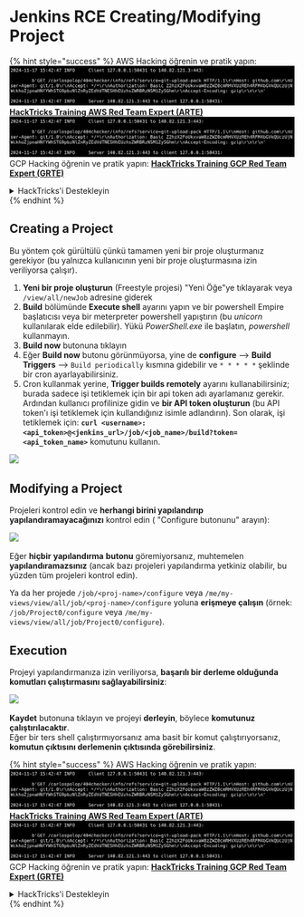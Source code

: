 # Jenkins RCE Creating/Modifying Project

{% hint style="success" %}
AWS Hacking öğrenin ve pratik yapın:<img src="../../.gitbook/assets/image (1).png" alt="" data-size="line">[**HackTricks Training AWS Red Team Expert (ARTE)**](https://training.hacktricks.xyz/courses/arte)<img src="../../.gitbook/assets/image (1).png" alt="" data-size="line">\
GCP Hacking öğrenin ve pratik yapın: <img src="../../.gitbook/assets/image (2).png" alt="" data-size="line">[**HackTricks Training GCP Red Team Expert (GRTE)**<img src="../../.gitbook/assets/image (2).png" alt="" data-size="line">](https://training.hacktricks.xyz/courses/grte)

<details>

<summary>HackTricks'i Destekleyin</summary>

* [**abonelik planlarını**](https://github.com/sponsors/carlospolop) kontrol edin!
* **💬 [**Discord grubuna**](https://discord.gg/hRep4RUj7f) veya [**telegram grubuna**](https://t.me/peass) katılın ya da **Twitter'da** 🐦 [**@hacktricks\_live**](https://twitter.com/hacktricks\_live)** bizi takip edin.**
* **Hacking ipuçlarını paylaşmak için** [**HackTricks**](https://github.com/carlospolop/hacktricks) ve [**HackTricks Cloud**](https://github.com/carlospolop/hacktricks-cloud) github reposuna PR gönderin.

</details>
{% endhint %}

## Creating a Project

Bu yöntem çok gürültülü çünkü tamamen yeni bir proje oluşturmanız gerekiyor (bu yalnızca kullanıcının yeni bir proje oluşturmasına izin veriliyorsa çalışır).

1. **Yeni bir proje oluşturun** (Freestyle projesi) "Yeni Öğe"ye tıklayarak veya `/view/all/newJob` adresine giderek
2. **Build** bölümünde **Execute shell** ayarını yapın ve bir powershell Empire başlatıcısı veya bir meterpreter powershell yapıştırın (bu _unicorn_ kullanılarak elde edilebilir). Yükü _PowerShell.exe_ ile başlatın, _powershell_ kullanmayın.
3. **Build now** butonuna tıklayın
1. Eğer **Build now** butonu görünmüyorsa, yine de **configure** --> **Build Triggers** --> `Build periodically` kısmına gidebilir ve `* * * * *` şeklinde bir cron ayarlayabilirsiniz.
2. Cron kullanmak yerine, **Trigger builds remotely** ayarını kullanabilirsiniz; burada sadece işi tetiklemek için bir api token adı ayarlamanız gerekir. Ardından kullanıcı profilinize gidin ve **bir API token oluşturun** (bu API token'ı işi tetiklemek için kullandığınız isimle adlandırın). Son olarak, işi tetiklemek için: **`curl <username>:<api_token>@<jenkins_url>/job/<job_name>/build?token=<api_token_name>`** komutunu kullanın.

![](<../../.gitbook/assets/image (165).png>)

## Modifying a Project

Projeleri kontrol edin ve **herhangi birini yapılandırıp yapılandıramayacağınızı** kontrol edin ( "Configure butonunu" arayın):

![](<../../.gitbook/assets/image (265).png>)

Eğer **hiçbir** **yapılandırma** **butonu** göremiyorsanız, muhtemelen **yapılandıramazsınız** (ancak bazı projeleri yapılandırma yetkiniz olabilir, bu yüzden tüm projeleri kontrol edin).

Ya da her projede `/job/<proj-name>/configure` veya `/me/my-views/view/all/job/<proj-name>/configure` yoluna **erişmeye çalışın** (örnek: `/job/Project0/configure` veya `/me/my-views/view/all/job/Project0/configure`).

## Execution

Projeyi yapılandırmanıza izin veriliyorsa, **başarılı bir derleme olduğunda komutları çalıştırmasını sağlayabilirsiniz**:

![](<../../.gitbook/assets/image (98).png>)

**Kaydet** butonuna tıklayın ve projeyi **derleyin**, böylece **komutunuz çalıştırılacaktır**.\
Eğer bir ters shell çalıştırmıyorsanız ama basit bir komut çalıştırıyorsanız, **komutun çıktısını derlemenin çıktısında görebilirsiniz**.

{% hint style="success" %}
AWS Hacking öğrenin ve pratik yapın:<img src="../../.gitbook/assets/image (1).png" alt="" data-size="line">[**HackTricks Training AWS Red Team Expert (ARTE)**](https://training.hacktricks.xyz/courses/arte)<img src="../../.gitbook/assets/image (1).png" alt="" data-size="line">\
GCP Hacking öğrenin ve pratik yapın: <img src="../../.gitbook/assets/image (2).png" alt="" data-size="line">[**HackTricks Training GCP Red Team Expert (GRTE)**<img src="../../.gitbook/assets/image (2).png" alt="" data-size="line">](https://training.hacktricks.xyz/courses/grte)

<details>

<summary>HackTricks'i Destekleyin</summary>

* [**abonelik planlarını**](https://github.com/sponsors/carlospolop) kontrol edin!
* **💬 [**Discord grubuna**](https://discord.gg/hRep4RUj7f) veya [**telegram grubuna**](https://t.me/peass) katılın ya da **Twitter'da** 🐦 [**@hacktricks\_live**](https://twitter.com/hacktricks\_live)** bizi takip edin.**
* **Hacking ipuçlarını paylaşmak için** [**HackTricks**](https://github.com/carlospolop/hacktricks) ve [**HackTricks Cloud**](https://github.com/carlospolop/hacktricks-cloud) github reposuna PR gönderin.

</details>
{% endhint %}
